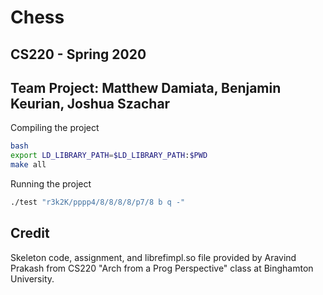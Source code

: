 # Chess 
## CS220 - Spring 2020
## Team Project: Matthew Damiata, Benjamin Keurian, Joshua Szachar

Compiling the project  
```bash
bash
export LD_LIBRARY_PATH=$LD_LIBRARY_PATH:$PWD
make all
```
Running the project  
```bash
./test "r3k2K/pppp4/8/8/8/8/p7/8 b q -"
```
## Credit
Skeleton code, assignment, and librefimpl.so file provided by Aravind Prakash from CS220 "Arch from a Prog Perspective" class at Binghamton University.
